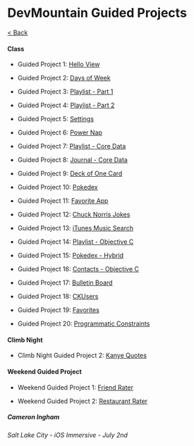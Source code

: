 # DevMountain Guided Projects

[< Back](https://github.com/Camji55/DevMtn-iOS20/)

#### Class
- Guided Project 1: [Hello View](https://github.com/Camji55/DevMtn-iOS20/tree/master/Guided%20Projects/Hello%20View)

- Guided Project 2: [Days of Week](https://github.com/Camji55/DevMtn-iOS20/tree/master/Guided%20Projects/Days%20of%20Week)

- Guided Project 3: [Playlist - Part 1](https://github.com/Camji55/DevMtn-iOS20/tree/master/Guided%20Projects/Playlist%20-%20Part%201)

- Guided Project 4: [Playlist - Part 2](https://github.com/Camji55/DevMtn-iOS20/tree/master/Guided%20Projects/Playlist%20-%20Part%202)

- Guided Project 5: [Settings](https://github.com/Camji55/DevMtn-iOS20/tree/master/Guided%20Projects/Settings)

- Guided Project 6: [Power Nap](https://github.com/Camji55/DevMtn-iOS20/tree/master/Guided%20Projects/Power%20Nap)

- Guided Project 7: [Playlist - Core Data](https://github.com/Camji55/DevMtn-iOS20/tree/master/Guided%20Projects/Playlist%20-%20CoreData)

- Guided Project 8: [Journal - Core Data](https://github.com/Camji55/DevMtn-iOS20/tree/master/Guided%20Projects/Journal)

- Guided Project 9: [Deck of One Card](https://github.com/Camji55/DevMtn-iOS20/tree/master/Guided%20Projects/Deck%20of%20One%20Card)

- Guided Project 10: [Pokedex](https://github.com/Camji55/DevMtn-iOS20/tree/master/Guided%20Projects/Pokedex)

- Guided Project 11: [Favorite App](https://github.com/Camji55/DevMtn-iOS20/tree/master/Guided%20Projects/Favorite%20App)

- Guided Project 12: [Chuck Norris Jokes](https://github.com/Camji55/DevMtn-iOS20/tree/master/Guided%20Projects/Chuck%20Norris%20Jokes)

- Guided Project 13: [iTunes Music Search](https://github.com/Camji55/DevMtn-iOS20/tree/master/Guided%20Projects/iTunes%20Search)

- Guided Project 14: [Playlist - Objective C](https://github.com/Camji55/DevMtn-iOS20/tree/master/Guided%20Projects/Playlist%20-%20Objective%20C)

- Guided Project 15: [Pokedex - Hybrid](https://github.com/Camji55/DevMtn-iOS20/tree/master/Guided%20Projects/Pokedex%20-%20Hybrid)

- Guided Project 16: [Contacts - Objective C](https://github.com/Camji55/DevMtn-iOS20/tree/master/Guided%20Projects/ContactsC)

- Guided Project 17: [Bulletin Board](https://github.com/Camji55/DevMtn-iOS20/tree/master/Guided%20Projects/Bulletin%20Board)

- Guided Project 18: [CKUsers](https://github.com/Camji55/DevMtn-iOS20/tree/master/Guided%20Projects/CKUsers)

- Guided Project 19: [Favorites](https://github.com/Camji55/DevMtn-iOS20/tree/master/Guided%20Projects/Favorites)

- Guided Project 20: [Programmatic Constraints](https://github.com/Camji55/DevMtn-iOS20/tree/master/Guided%20Projects/ProgrammaticConstrainsts)

#### Climb Night
- Climb Night Guided Project 2: [Kanye Quotes](https://github.com/Camji55/DevMtn-iOS20/tree/master/Guided%20Projects/Kanye%20Quotes)

#### Weekend Guided Project
- Weekend Guided Project 1: [Friend Rater](https://github.com/Camji55/DevMtn-iOS20/tree/master/Guided%20Projects/FriendRater)

- Weekend Guided Project 2: [Restaurant Rater](https://github.com/Camji55/DevMtn-iOS20/tree/master/Guided%20Projects/RestaurantRater)

##### Cameron Ingham
###### Salt Lake City - iOS Immersive - July 2nd



